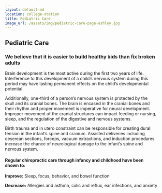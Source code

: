 ```yaml
---
layout: default-md
location: college-station
title: Pediatric Care
image_url: /assets/img/pediatric-care-page-ashley.jpg
---
```


## Pediatric Care

### We believe that it is easier to build healthy kids than fix broken adults

Brain development is the most active during the first two years of life.  Interference to this development of a child’s nervous system during this period may have lasting permanent effects on the child’s developmental potential.  

Additionally, one-third of a person’s nervous system is protected by the skull and its cranial bones.  The brain is encased in the cranial bones and their rhythm and proper movement is imperative for neural development.  Improper movement of the cranial structures can impact feeding or nursing, sleep, and the regulation of the digestive and nervous systems. 

Birth trauma and in utero constraint can be responsible for creating dural tension in the infant’s spine and cranium.  Assisted deliveries including ceserean sections, forceps, vacuum extractions, and induction procedures increase the chance of neurological damage to the infant’s spine and nervous system.  

#### Regular chiropractic care through infancy and childhood have been shown to:

**Improve:** Sleep, focus, behavior, and bowel function 

**Decrease:** Allergies and asthma, colic and reflux, ear infections, and anxiety